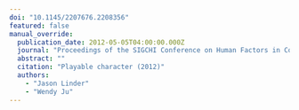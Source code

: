 ```yaml
---
doi: "10.1145/2207676.2208356"
featured: false
manual_override:
  publication_date: 2012-05-05T04:00:00.000Z
  journal: "Proceedings of the SIGCHI Conference on Human Factors in Computing Systems"
  abstract: ""
  citation: "Playable character (2012)"
  authors:
    - "Jason Linder"
    - "Wendy Ju"
---
```


<!-- You can add additional content about this publication here if needed -->
